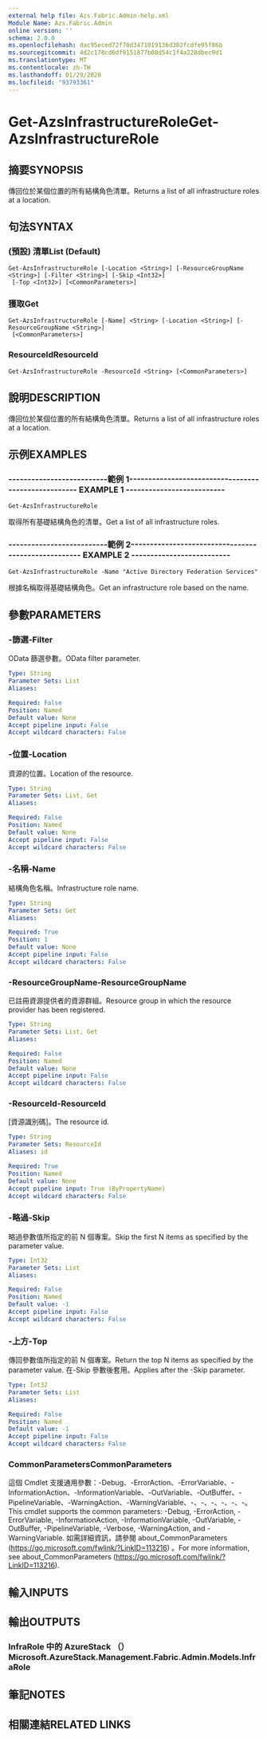 ```yaml
---
external help file: Azs.Fabric.Admin-help.xml
Module Name: Azs.Fabric.Admin
online version: ''
schema: 2.0.0
ms.openlocfilehash: dac95eced72f70d3471019136d302fcdfe95f86b
ms.sourcegitcommit: 4d2c178cd6df9151877b08d54c1f4a228dbec9d1
ms.translationtype: MT
ms.contentlocale: zh-TW
ms.lasthandoff: 01/29/2020
ms.locfileid: "93793361"
---
```

# <span data-ttu-id="adb54-101">Get-AzsInfrastructureRole</span><span class="sxs-lookup"><span data-stu-id="adb54-101">Get-AzsInfrastructureRole</span></span>

## <span data-ttu-id="adb54-102">摘要</span><span class="sxs-lookup"><span data-stu-id="adb54-102">SYNOPSIS</span></span>
<span data-ttu-id="adb54-103">傳回位於某個位置的所有結構角色清單。</span><span class="sxs-lookup"><span data-stu-id="adb54-103">Returns a list of all infrastructure roles at a location.</span></span>

## <span data-ttu-id="adb54-104">句法</span><span class="sxs-lookup"><span data-stu-id="adb54-104">SYNTAX</span></span>

### <span data-ttu-id="adb54-105"> (預設) 清單</span><span class="sxs-lookup"><span data-stu-id="adb54-105">List (Default)</span></span>
```
Get-AzsInfrastructureRole [-Location <String>] [-ResourceGroupName <String>] [-Filter <String>] [-Skip <Int32>]
 [-Top <Int32>] [<CommonParameters>]
```

### <span data-ttu-id="adb54-106">獲取</span><span class="sxs-lookup"><span data-stu-id="adb54-106">Get</span></span>
```
Get-AzsInfrastructureRole [-Name] <String> [-Location <String>] [-ResourceGroupName <String>]
 [<CommonParameters>]
```

### <span data-ttu-id="adb54-107">ResourceId</span><span class="sxs-lookup"><span data-stu-id="adb54-107">ResourceId</span></span>
```
Get-AzsInfrastructureRole -ResourceId <String> [<CommonParameters>]
```

## <span data-ttu-id="adb54-108">說明</span><span class="sxs-lookup"><span data-stu-id="adb54-108">DESCRIPTION</span></span>
<span data-ttu-id="adb54-109">傳回位於某個位置的所有結構角色清單。</span><span class="sxs-lookup"><span data-stu-id="adb54-109">Returns a list of all infrastructure roles at a location.</span></span>

## <span data-ttu-id="adb54-110">示例</span><span class="sxs-lookup"><span data-stu-id="adb54-110">EXAMPLES</span></span>

### <span data-ttu-id="adb54-111">--------------------------範例 1--------------------------</span><span class="sxs-lookup"><span data-stu-id="adb54-111">-------------------------- EXAMPLE 1 --------------------------</span></span>
```
Get-AzsInfrastructureRole
```

<span data-ttu-id="adb54-112">取得所有基礎結構角色的清單。</span><span class="sxs-lookup"><span data-stu-id="adb54-112">Get a list of all infrastructure roles.</span></span>

### <span data-ttu-id="adb54-113">--------------------------範例 2--------------------------</span><span class="sxs-lookup"><span data-stu-id="adb54-113">-------------------------- EXAMPLE 2 --------------------------</span></span>
```
Get-AzsInfrastructureRole -Name "Active Directory Federation Services"
```

<span data-ttu-id="adb54-114">根據名稱取得基礎結構角色。</span><span class="sxs-lookup"><span data-stu-id="adb54-114">Get an infrastructure role based on the name.</span></span>

## <span data-ttu-id="adb54-115">參數</span><span class="sxs-lookup"><span data-stu-id="adb54-115">PARAMETERS</span></span>

### <span data-ttu-id="adb54-116">-篩選</span><span class="sxs-lookup"><span data-stu-id="adb54-116">-Filter</span></span>
<span data-ttu-id="adb54-117">OData 篩選參數。</span><span class="sxs-lookup"><span data-stu-id="adb54-117">OData filter parameter.</span></span>

```yaml
Type: String
Parameter Sets: List
Aliases: 

Required: False
Position: Named
Default value: None
Accept pipeline input: False
Accept wildcard characters: False
```

### <span data-ttu-id="adb54-118">-位置</span><span class="sxs-lookup"><span data-stu-id="adb54-118">-Location</span></span>
<span data-ttu-id="adb54-119">資源的位置。</span><span class="sxs-lookup"><span data-stu-id="adb54-119">Location of the resource.</span></span>

```yaml
Type: String
Parameter Sets: List, Get
Aliases: 

Required: False
Position: Named
Default value: None
Accept pipeline input: False
Accept wildcard characters: False
```

### <span data-ttu-id="adb54-120">-名稱</span><span class="sxs-lookup"><span data-stu-id="adb54-120">-Name</span></span>
<span data-ttu-id="adb54-121">結構角色名稱。</span><span class="sxs-lookup"><span data-stu-id="adb54-121">Infrastructure role name.</span></span>

```yaml
Type: String
Parameter Sets: Get
Aliases: 

Required: True
Position: 1
Default value: None
Accept pipeline input: False
Accept wildcard characters: False
```

### <span data-ttu-id="adb54-122">-ResourceGroupName</span><span class="sxs-lookup"><span data-stu-id="adb54-122">-ResourceGroupName</span></span>
<span data-ttu-id="adb54-123">已註冊資源提供者的資源群組。</span><span class="sxs-lookup"><span data-stu-id="adb54-123">Resource group in which the resource provider has been registered.</span></span>

```yaml
Type: String
Parameter Sets: List, Get
Aliases: 

Required: False
Position: Named
Default value: None
Accept pipeline input: False
Accept wildcard characters: False
```

### <span data-ttu-id="adb54-124">-ResourceId</span><span class="sxs-lookup"><span data-stu-id="adb54-124">-ResourceId</span></span>
<span data-ttu-id="adb54-125">[資源識別碼]。</span><span class="sxs-lookup"><span data-stu-id="adb54-125">The resource id.</span></span>

```yaml
Type: String
Parameter Sets: ResourceId
Aliases: id

Required: True
Position: Named
Default value: None
Accept pipeline input: True (ByPropertyName)
Accept wildcard characters: False
```

### <span data-ttu-id="adb54-126">-略過</span><span class="sxs-lookup"><span data-stu-id="adb54-126">-Skip</span></span>
<span data-ttu-id="adb54-127">略過參數值所指定的前 N 個專案。</span><span class="sxs-lookup"><span data-stu-id="adb54-127">Skip the first N items as specified by the parameter value.</span></span>

```yaml
Type: Int32
Parameter Sets: List
Aliases: 

Required: False
Position: Named
Default value: -1
Accept pipeline input: False
Accept wildcard characters: False
```

### <span data-ttu-id="adb54-128">-上方</span><span class="sxs-lookup"><span data-stu-id="adb54-128">-Top</span></span>
<span data-ttu-id="adb54-129">傳回參數值所指定的前 N 個專案。</span><span class="sxs-lookup"><span data-stu-id="adb54-129">Return the top N items as specified by the parameter value.</span></span>
<span data-ttu-id="adb54-130">在-Skip 參數後套用。</span><span class="sxs-lookup"><span data-stu-id="adb54-130">Applies after the -Skip parameter.</span></span>

```yaml
Type: Int32
Parameter Sets: List
Aliases: 

Required: False
Position: Named
Default value: -1
Accept pipeline input: False
Accept wildcard characters: False
```

### <span data-ttu-id="adb54-131">CommonParameters</span><span class="sxs-lookup"><span data-stu-id="adb54-131">CommonParameters</span></span>
<span data-ttu-id="adb54-132">這個 Cmdlet 支援通用參數：-Debug、-ErrorAction、-ErrorVariable、-InformationAction、-InformationVariable、-OutVariable、-OutBuffer、-PipelineVariable、-WarningAction、-WarningVariable、-、-、-、-、-、-。</span><span class="sxs-lookup"><span data-stu-id="adb54-132">This cmdlet supports the common parameters: -Debug, -ErrorAction, -ErrorVariable, -InformationAction, -InformationVariable, -OutVariable, -OutBuffer, -PipelineVariable, -Verbose, -WarningAction, and -WarningVariable.</span></span> <span data-ttu-id="adb54-133">如需詳細資訊，請參閱 about_CommonParameters (https://go.microsoft.com/fwlink/?LinkID=113216) 。</span><span class="sxs-lookup"><span data-stu-id="adb54-133">For more information, see about_CommonParameters (https://go.microsoft.com/fwlink/?LinkID=113216).</span></span>

## <span data-ttu-id="adb54-134">輸入</span><span class="sxs-lookup"><span data-stu-id="adb54-134">INPUTS</span></span>

## <span data-ttu-id="adb54-135">輸出</span><span class="sxs-lookup"><span data-stu-id="adb54-135">OUTPUTS</span></span>

### <span data-ttu-id="adb54-136">InfraRole 中的 AzureStack （）</span><span class="sxs-lookup"><span data-stu-id="adb54-136">Microsoft.AzureStack.Management.Fabric.Admin.Models.InfraRole</span></span>

## <span data-ttu-id="adb54-137">筆記</span><span class="sxs-lookup"><span data-stu-id="adb54-137">NOTES</span></span>

## <span data-ttu-id="adb54-138">相關連結</span><span class="sxs-lookup"><span data-stu-id="adb54-138">RELATED LINKS</span></span>

